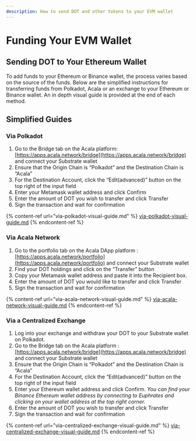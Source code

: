 ```yaml
---
description: How to send DOT and other tokens to your EVM wallet
---
```


# Funding Your EVM Wallet

## Sending DOT to Your Ethereum Wallet

To add funds to your Ethereum or Binance wallet, the process varies based on the source of the funds. Below are the simplified instructions for transferring funds from Polkadot, Acala or an exchange to your Ethereum or Binance wallet. An in depth visual guide is provided at the end of each method.

## Simplified Guides

### Via Polkadot

1. Go to the Bridge tab on the Acala platform: [https://apps.acala.network/bridge](https://apps.acala.network/bridge) and connect your Substrate wallet
2. Ensure that the Origin Chain is “Polkadot” and the Destination Chain is “Acala”
3. For the Destination Account, click the “Edit(advanced)” button on the top right of the input field
4. Enter your Metamask wallet address and click Confirm
5. Enter the amount of DOT you wish to transfer and click Transfer
6. Sign the transaction and wait for confirmation

{% content-ref url="via-polkadot-visual-guide.md" %}
[via-polkadot-visual-guide.md](via-polkadot-visual-guide.md)
{% endcontent-ref %}

### Via Acala Network

1. Go to the portfolio tab on the Acala DApp platform : [https://apps.acala.network/portfolio](https://apps.acala.network/portfolio) and connect your Substrate wallet
2. Find your DOT holdings and click on the “Transfer” button
3. Copy your Metamask wallet address and paste it into the Recipient box.
4. Enter the amount of DOT you would like to transfer and click Transfer
5. Sign the transaction and wait for confirmation

{% content-ref url="via-acala-network-visual-guide.md" %}
[via-acala-network-visual-guide.md](via-acala-network-visual-guide.md)
{% endcontent-ref %}

### Via a Centralized Exchange

1. Log into your exchange and withdraw your DOT to your Substrate wallet on Polkadot.
2. Go to the Bridge tab on the Acala platform :[https://apps.acala.network/bridge](https://apps.acala.network/bridge) and connect your Substrate wallet
3. Ensure that the Origin Chain is “Polkadot” and the Destination Chain is “Acala”
4. For the Destination Account, click the “Edit(advanced)” button on the top right of the input field
5. Enter your Ethereum wallet address and click Confirm. _You can find your Binance Ethereum wallet address by connecting to Euphrates and clicking on your wallet address at the top right corner._
6. Enter the amount of DOT you wish to transfer and click Transfer
7. Sign the transaction and wait for confirmation

{% content-ref url="via-centralized-exchange-visual-guide.md" %}
[via-centralized-exchange-visual-guide.md](via-centralized-exchange-visual-guide.md)
{% endcontent-ref %}

